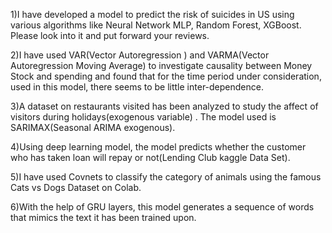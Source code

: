 
1)I have developed a model to predict the risk of suicides in US using various algorithms like Neural Network MLP, Random Forest, XGBoost.
Please look into it and put forward your reviews.


2)I have used VAR(Vector Autoregression ) and VARMA(Vector Autoregression Moving Average) to investigate causality between Money Stock and spending and found that for the time period under consideration, used in this model, there seems to be little inter-dependence.


3)A dataset on restaurants visited has been analyzed to study the affect of visitors during holidays(exogenous variable) . The model used is SARIMAX(Seasonal ARIMA exogenous).


4)Using deep learning model, the model predicts whether the customer who has taken loan will repay or not(Lending Club kaggle Data Set).

5)I have used Covnets to classify the category of animals using the famous Cats vs Dogs Dataset on Colab.

6)With the help of GRU layers, this model generates a sequence of words that mimics the text it has been trained upon.
